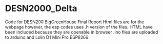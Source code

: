 # DESN2000_Delta
Code for DESN200 BigGreenHouse Final Report
Html files are for the webpage however, the esp codes uses .h version of the files. HTML have been included because they are openable in browser
.ino files are uploaded to arduino and Lolin D1 Mini Pro ESP8266


